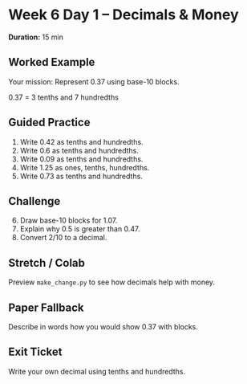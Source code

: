 # Week 6 Day 1 – Decimals & Money

**Duration:** 15 min

## Worked Example
Your mission: Represent 0.37 using base-10 blocks.

0.37 = 3 tenths and 7 hundredths

## Guided Practice
1. Write 0.42 as tenths and hundredths.
2. Write 0.6 as tenths and hundredths.
3. Write 0.09 as tenths and hundredths.
4. Write 1.25 as ones, tenths, hundredths.
5. Write 0.73 as tenths and hundredths.

## Challenge
6. Draw base-10 blocks for 1.07.
7. Explain why 0.5 is greater than 0.47.
8. Convert 2/10 to a decimal.

## Stretch / Colab
Preview `make_change.py` to see how decimals help with money.

## Paper Fallback
Describe in words how you would show 0.37 with blocks.

## Exit Ticket
Write your own decimal using tenths and hundredths.
